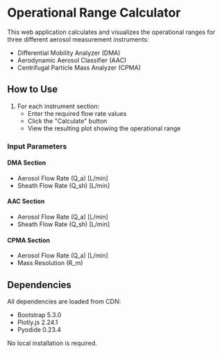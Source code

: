 # Operational Range Calculator

This web application calculates and visualizes the operational ranges for three different aerosol measurement instruments:
- Differential Mobility Analyzer (DMA)
- Aerodynamic Aerosol Classifier (AAC)
- Centrifugal Particle Mass Analyzer (CPMA)

## How to Use

1. For each instrument section:
   - Enter the required flow rate values
   - Click the "Calculate" button
   - View the resulting plot showing the operational range

### Input Parameters

#### DMA Section
- Aerosol Flow Rate (Q_a) [L/min]
- Sheath Flow Rate (Q_sh) [L/min]

#### AAC Section
- Aerosol Flow Rate (Q_a) [L/min]
- Sheath Flow Rate (Q_sh) [L/min]

#### CPMA Section
- Aerosol Flow Rate (Q_a) [L/min]
- Mass Resolution (R_m)

## Dependencies

All dependencies are loaded from CDN:
- Bootstrap 5.3.0
- Plotly.js 2.24.1
- Pyodide 0.23.4

No local installation is required. 
